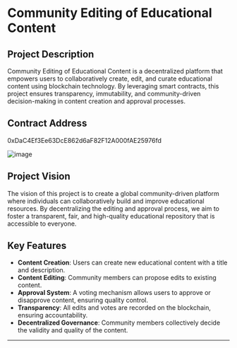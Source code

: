 # Community Editing of Educational Content

## Project Description
Community Editing of Educational Content is a decentralized platform that empowers users to collaboratively create, edit, and curate educational content using blockchain technology. By leveraging smart contracts, this project ensures transparency, immutability, and community-driven decision-making in content creation and approval processes.

## Contract Address
0xDaC4Ef3Ee63DcE862d6aF82F12A000fAE25976fd

![image](https://github.com/user-attachments/assets/691687ba-cc78-4fbc-8d5e-a7dc52c9545d)






## Project Vision
The vision of this project is to create a global community-driven platform where individuals can collaboratively build and improve educational resources. By decentralizing the editing and approval process, we aim to foster a transparent, fair, and high-quality educational repository that is accessible to everyone.

## Key Features
- **Content Creation**: Users can create new educational content with a title and description.
- **Content Editing**: Community members can propose edits to existing content.
- **Approval System**: A voting mechanism allows users to approve or disapprove content, ensuring quality control.
- **Transparency**: All edits and votes are recorded on the blockchain, ensuring accountability.
- **Decentralized Governance**: Community members collectively decide the validity and quality of the content.

---



